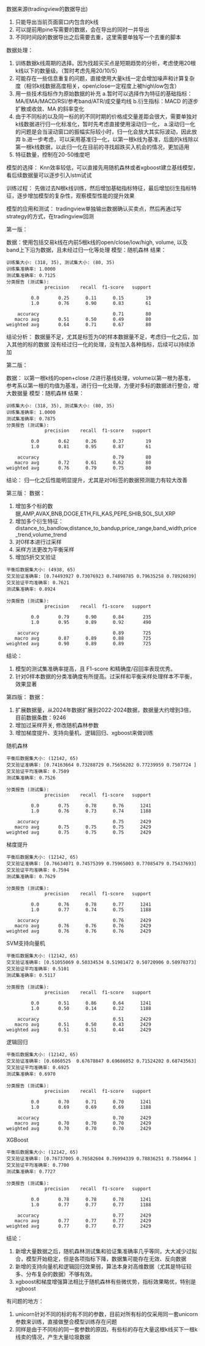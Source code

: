 数据来源(tradingview的数据导出)
1. 只能导出当前页面窗口内包含的k线
2. 可以提前用pine写需要的数据，会在导出的同时一并导出
3. 不同时间段的数据导出之后需要去重，这里需要单独写一个去重的脚本

数据处理：
1. 训练数据k线周期的选择。因为找超买买点是短期趋势的分析，考虑使用20根k线以下的数量级。（暂时考虑先用20/10/5）
2. 可能存在一些信息重复的问题，直接使用大量k线一定会增加噪声和计算复杂度（相邻k线数据高度相关，open\close一定程度上被high\low包含）
3. 用一些技术指标作为原始数据的补充
     a.暂时可以选择作为特征的基础指标：MA/EMA/MACD/RSI/参考band/ATR/成交量均线
     b.衍生指标：MACD 的逐步扩散或收敛、MA 的斜率变化
4. 由于不同标的以及同一标的的不同时期的价格成交量差距会很大，需要单独对k线数据进行归一化标准化，暂时先考虑直接使用滚动归一化，
     a.滚动归一化的问题是会当滚动窗口的振幅实际较小时，归一化会放大其实际波动，因此放弃
     b.进一步考虑，可以采用基准归一化，以第一根k线为基准，后面的k线除以第一根k线数据，以此归一化在目前的寻找超跌买入机会的情况，更加适用
5. 特征数量，控制在20-50维度吧

模型的选择：
Knn效率较低，可以直接先用随机森林或者xgboost建立基线模型，看后续数据量可以逐步引入lstm试试

训练过程：
先做过去N根k线训练，然后增加基础指标特征，最后增加衍生指标特征，逐步增加模型的复杂性，观察模型性能的提升效果

模型的应用和测试：
tradingview单独输出数据确认买卖点，然后再通过写strategy的方式，在tradingview回测


第一版：

数据：使用包括交易k线在内前5根k线的open/close/low/high, volume, 以及band上下沿为数据，且未经过归一化等处理
模型：随机森林
结果：
```
训练集大小: (318, 35), 测试集大小: (80, 35)
训练集准确率: 1.0000
测试集准确率: 0.7125
分类报告 (测试集):
              precision    recall  f1-score   support

         0.0       0.25      0.11      0.15        19
         1.0       0.76      0.90      0.83        61

    accuracy                           0.71        80
   macro avg       0.51      0.50      0.49        80
weighted avg       0.64      0.71      0.67        80
```
结论分析：
数据量不足，尤其是标签为0的样本数据量不足，考虑归一化之后，加入其他的标的数据
没有经过归一化的处理，没有加入各种指标，后续可以持续添加


第二版：

数据：
以第一根k线的open+close /2进行基线处理，volume以第一根为基准，参考系以第一根的均值为基准，进行归一化处理，方便对多标的数据进行整合，增大数据量
模型：随机森林
结果：
```
训练集大小: (318, 35), 测试集大小: (80, 35)
训练集准确率: 1.0000
测试集准确率: 0.7875
分类报告 (测试集):
              precision    recall  f1-score   support

         0.0       0.62      0.26      0.37        19
         1.0       0.81      0.95      0.87        61

    accuracy                           0.79        80
   macro avg       0.72      0.61      0.62        80
weighted avg       0.76      0.79      0.75        80
```
结论：
归一化之后性能明显提升，尤其是对0标签的数据预测能力有较大改善


第三版：
数据：
1. 增加多个标的数据,AMP,AVAX,BNB,DOGE,ETH,FIL,KAS,PEPE,SHIB,SOL,SUI,XRP
2. 增加多个衍生特征：distance_to_bandlow,distance_to_bandup,price_range,band_width,price_trend,volume_trend
3. 对0样本进行过采样
4. 采样方法更改为平衡采样
5. 增加5折交叉验证
```
平衡后数据集大小: (4938, 65)
交叉验证准确率: [0.74493927 0.73076923 0.74898785 0.79635258 0.78926039]
交叉验证平均准确率: 0.7621
测试集准确率: 0.8924

分类报告 (测试集):
              precision    recall  f1-score   support

         0.0       0.79      0.90      0.84       235
         1.0       0.95      0.89      0.92       490

    accuracy                           0.89       725
   macro avg       0.87      0.89      0.88       725
weighted avg       0.90      0.89      0.89       725

```
结论：
1. 模型的测试集准确率提高，且 F1-score 和精确度/召回率表现优秀。
2. 针对0样本数据的分类准确度有所提高。过采样和平衡采样处理样本不平衡，效果显著


第四版：
数据：
1. 扩展数据量，从2024年数据扩展到2022-2024数据，数据量大约增到3倍，目前数据条数：9246
2. 增加过采样开关, 修改随机森林参数
3. 增加梯度提升、支持向量机、逻辑回归、xgboost来做训练

随机森林
```
平衡后数据集大小: (12142, 65)
交叉验证准确率: [0.74163664 0.73288729 0.75656202 0.77239959 0.7507724 ]
交叉验证平均准确率: 0.7509
测试集准确率: 0.7526

分类报告 (测试集):
              precision    recall  f1-score   support

         0.0       0.75      0.78      0.76      1241
         1.0       0.76      0.73      0.74      1188

    accuracy                           0.75      2429
   macro avg       0.75      0.75      0.75      2429
weighted avg       0.75      0.75      0.75      2429
```

梯度提升
```
平衡后数据集大小: (12142, 65)
交叉验证准确率: [0.76634071 0.74575399 0.75965003 0.77085479 0.75437693]
交叉验证平均准确率: 0.7594
测试集准确率: 0.7629

分类报告 (测试集):
              precision    recall  f1-score   support

         0.0       0.76      0.78      0.77      1241
         1.0       0.77      0.74      0.75      1188

    accuracy                           0.76      2429
   macro avg       0.76      0.76      0.76      2429
weighted avg       0.76      0.76      0.76      2429
```

SVM支持向量机
```
平衡后数据集大小: (12142, 65)
交叉验证准确率: [0.51055069 0.50334534 0.51981472 0.50720906 0.50978373]
交叉验证平均准确率: 0.5101
测试集准确率: 0.5117

分类报告 (测试集):
              precision    recall  f1-score   support

         0.0       0.51      0.86      0.64      1241
         1.0       0.50      0.14      0.22      1188

    accuracy                           0.51      2429
   macro avg       0.51      0.50      0.43      2429
weighted avg       0.51      0.51      0.44      2429
```

逻辑回归
```
平衡后数据集大小: (12142, 65)
交叉验证准确率: [0.6860525  0.67678847 0.69686052 0.71524202 0.68743563]
交叉验证平均准确率: 0.6925
测试集准确率: 0.6970

分类报告 (测试集):
              precision    recall  f1-score   support

         0.0       0.70      0.71      0.70      1241
         1.0       0.69      0.69      0.69      1188

    accuracy                           0.70      2429
   macro avg       0.70      0.70      0.70      2429
weighted avg       0.70      0.70      0.70      2429
```

XGBoost
```
平衡后数据集大小: (12142, 65)
交叉验证准确率: [0.76737005 0.76582604 0.76994339 0.78836251 0.7584964 ]
交叉验证平均准确率: 0.7700
测试集准确率: 0.7727

分类报告 (测试集):
              precision    recall  f1-score   support

         0.0       0.78      0.78      0.78      1241
         1.0       0.77      0.77      0.77      1188

    accuracy                           0.77      2429
   macro avg       0.77      0.77      0.77      2429
weighted avg       0.77      0.77      0.77      2429
```
结论：
1. 新增大量数据之后，随机森林测试集和验证集准确率几乎等同，大大减少过拟合，模型开始稳定，但是各项指标下降，数据集可能存在无效、反向数据
2. 新增的支持向量机和逻辑回归效果弱，算法本身对高维数据（尤其是特征较多、分布复杂的数据）不够有效。
3. xgboost和梯度增强算法相比于随机森林有些微优势，指标效果略优，特别是xgboost

有问题的地方：
1. unicorn针对不同的标的有不同的参数，目前对所有标的仅采用同一套unicorn参数来训练，直接做整合模型训练存在问题
2. 同样是由于不同标的同一套参数的原因，有些标的存在大量这根k线买下一根k线卖的情况，产生大量垃圾数据
